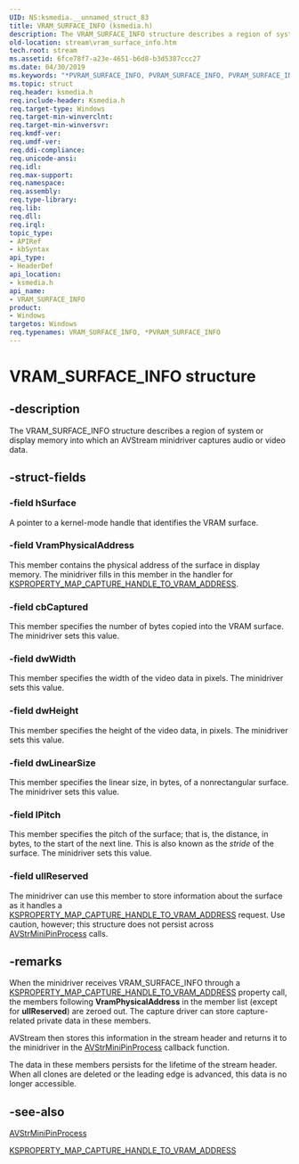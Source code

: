 ```yaml
---
UID: NS:ksmedia.__unnamed_struct_83
title: VRAM_SURFACE_INFO (ksmedia.h)
description: The VRAM_SURFACE_INFO structure describes a region of system or display memory into which an AVStream minidriver captures audio or video data.
old-location: stream\vram_surface_info.htm
tech.root: stream
ms.assetid: 6fce78f7-a23e-4651-b6d8-b3d5387ccc27
ms.date: 04/30/2019
ms.keywords: "*PVRAM_SURFACE_INFO, PVRAM_SURFACE_INFO, PVRAM_SURFACE_INFO structure pointer [Streaming Media Devices], VRAM_SURFACE_INFO, VRAM_SURFACE_INFO structure [Streaming Media Devices], avstruct_ac2ca5de-0eea-453b-b3fd-79874fd2242a.xml, ksmedia/PVRAM_SURFACE_INFO, ksmedia/VRAM_SURFACE_INFO, stream.vram_surface_info"
ms.topic: struct
req.header: ksmedia.h
req.include-header: Ksmedia.h
req.target-type: Windows
req.target-min-winverclnt: 
req.target-min-winversvr: 
req.kmdf-ver: 
req.umdf-ver: 
req.ddi-compliance: 
req.unicode-ansi: 
req.idl: 
req.max-support: 
req.namespace: 
req.assembly: 
req.type-library: 
req.lib: 
req.dll: 
req.irql: 
topic_type:
- APIRef
- kbSyntax
api_type:
- HeaderDef
api_location:
- ksmedia.h
api_name:
- VRAM_SURFACE_INFO
product:
- Windows
targetos: Windows
req.typenames: VRAM_SURFACE_INFO, *PVRAM_SURFACE_INFO
---
```


# VRAM_SURFACE_INFO structure


## -description


The VRAM_SURFACE_INFO structure describes a region of system or display memory into which an AVStream minidriver captures audio or video data.


## -struct-fields




### -field hSurface

A pointer to a kernel-mode handle that identifies the VRAM surface.


### -field VramPhysicalAddress

This member contains the physical address of the surface in display memory. The minidriver fills in this member in the handler for <a href="https://msdn.microsoft.com/library/windows/hardware/ff565177">KSPROPERTY_MAP_CAPTURE_HANDLE_TO_VRAM_ADDRESS</a>.


### -field cbCaptured

This member specifies the number of bytes copied into the VRAM surface. The minidriver sets this value.


### -field dwWidth

This member specifies the width of the video data in pixels. The minidriver sets this value.


### -field dwHeight

This member specifies the height of the video data, in pixels. The minidriver sets this value.


### -field dwLinearSize

This member specifies the linear size, in bytes, of a nonrectangular surface. The minidriver sets this value.


### -field lPitch

This member specifies the pitch of the surface; that is, the distance, in bytes, to the start of the next line. This is also known as the <i>stride</i> of the surface. The minidriver sets this value.


### -field ullReserved

The minidriver can use this member to store information about the surface as it handles a <a href="https://msdn.microsoft.com/library/windows/hardware/ff565177">KSPROPERTY_MAP_CAPTURE_HANDLE_TO_VRAM_ADDRESS</a> request. Use caution, however; this structure does not persist across <a href="https://msdn.microsoft.com/library/windows/hardware/ff556351">AVStrMiniPinProcess</a> calls.


## -remarks



When the minidriver receives VRAM_SURFACE_INFO through a <a href="https://msdn.microsoft.com/library/windows/hardware/ff565177">KSPROPERTY_MAP_CAPTURE_HANDLE_TO_VRAM_ADDRESS</a> property call, the members following <b>VramPhysicalAddress</b> in the member list (except for <b>ullReserved</b>) are zeroed out. The capture driver can store capture-related private data in these members.

AVStream then stores this information in the stream header and returns it to the minidriver in the <a href="https://msdn.microsoft.com/library/windows/hardware/ff556351">AVStrMiniPinProcess</a> callback function.

The data in these members persists for the lifetime of the stream header. When all clones are deleted or the leading edge is advanced, this data is no longer accessible.




## -see-also




<a href="https://msdn.microsoft.com/library/windows/hardware/ff556351">AVStrMiniPinProcess</a>



<a href="https://msdn.microsoft.com/library/windows/hardware/ff565177">KSPROPERTY_MAP_CAPTURE_HANDLE_TO_VRAM_ADDRESS</a>
 

 

